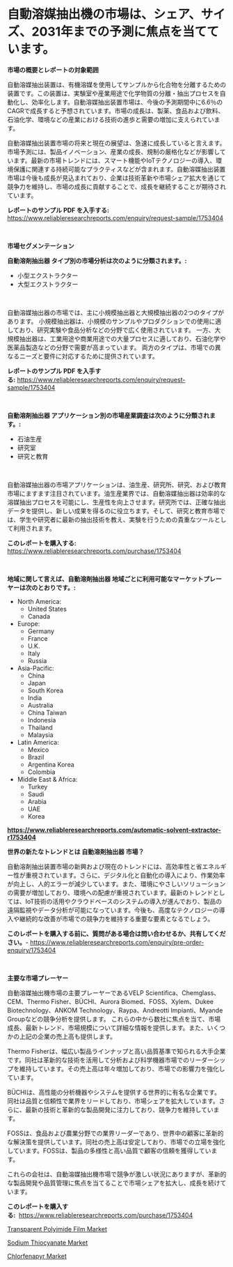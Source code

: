 <p><h1>自動溶媒抽出機の市場は、シェア、サイズ、2031年までの予測に焦点を当てています。</h1></p><p><strong>市場の概要とレポートの対象範囲</strong></p>
<p><p>自動溶媒抽出装置は、有機溶媒を使用してサンプルから化合物を分離するための装置です。この装置は、実験室や産業用途で化学物質の分離・抽出プロセスを自動化し、効率化します。自動溶媒抽出装置市場は、今後の予測期間中に6.6％のCAGRで成長すると予想されています。市場の成長は、製薬、食品および飲料、石油化学、環境などの産業における技術の進歩と需要の増加に支えられています。</p><p>自動溶媒抽出装置市場の将来と現在の展望は、急速に成長していると言えます。市場予測には、製品イノベーション、産業の成長、規制の厳格化などが影響しています。最新の市場トレンドには、スマート機能やIoTテクノロジーの導入、環境保護に関連する持続可能なプラクティスなどが含まれます。自動溶媒抽出装置市場は今後も成長が見込まれており、企業は技術革新や市場シェア拡大を通じて競争力を維持し、市場の成長に貢献することで、成長を継続することが期待されています。</p></p>
<p><strong>レポートのサンプル PDF を入手する:</strong> <a href="https://www.reliableresearchreports.com/enquiry/request-sample/1753404">https://www.reliableresearchreports.com/enquiry/request-sample/1753404</a></p>
<p>&nbsp;</p>
<p><strong>市場セグメンテーション</strong></p>
<p><strong>自動溶剤抽出器 タイプ別の市場分析は次のように分類されます。:</strong></p>
<p><ul><li>小型エクストラクター</li><li>大型エクストラクター</li></ul></p>
<p>&nbsp;</p>
<p><p>自動溶媒抽出器の市場では、主に小規模抽出器と大規模抽出器の2つのタイプがあります。 小規模抽出器は、小規模のサンプルやプロダクションでの使用に適しており、研究実験や食品分析などの分野で広く使用されています。 一方、大規模抽出器は、工業用途や商業用途での大量プロセスに適しており、石油化学や医薬品製造などの分野で需要が高まっています。 両方のタイプは、市場での異なるニーズと要件に対応するために提供されています。</p></p>
<p><strong>レポートのサンプル PDF を入手する:</strong>&nbsp;<a href="https://www.reliableresearchreports.com/enquiry/request-sample/1753404">https://www.reliableresearchreports.com/enquiry/request-sample/1753404</a></p>
<p>&nbsp;</p>
<p><strong> 自動溶剤抽出器 アプリケーション別の市場産業調査は次のように分類されます。:</strong></p>
<p><ul><li>石油生産</li><li>研究室</li><li>研究と教育</li></ul></p>
<p>&nbsp;</p>
<p><p>自動溶媒抽出器の市場アプリケーションは、油生産、研究所、研究、および教育市場にますます注目されています。油生産業界では、自動溶媒抽出器は効率的な溶媒抽出プロセスを可能にし、生産性を向上させます。研究所では、正確な抽出データを提供し、新しい成果を得るのに役立ちます。そして、研究と教育市場では、学生や研究者に最新の抽出技術を教え、実験を行うための貴重なツールとして利用されます。</p></p>
<p><strong>このレポートを購入する:</strong>&nbsp; <a href="https://www.reliableresearchreports.com/purchase/1753404">https://www.reliableresearchreports.com/purchase/1753404</a></p>
<p>&nbsp;</p>
<p><strong>地域に関して言えば、自動溶剤抽出器 地域ごとに利用可能なマーケットプレーヤーは次のとおりです。:</strong></p>
<p><ul>
    <li>
        North America:
        <ul>
            <li>United States</li>
            <li>Canada</li>
        </ul>
    </li>
    <li>
        Europe:
        <ul>
            <li>Germany</li>
            <li>France</li>
            <li>U.K.</li>
            <li>Italy</li>
            <li>Russia</li>
        </ul>
    </li>
    <li>
        Asia-Pacific:
        <ul>
            <li>China</li>
            <li>Japan</li>
            <li>South Korea</li>
            <li>India</li>
            <li>Australia</li>
            <li>China Taiwan</li>
            <li>Indonesia</li>
            <li>Thailand</li>
            <li>Malaysia</li>
        </ul>
    </li>
    <li>
        Latin America:
        <ul>
            <li>Mexico</li>
            <li>Brazil</li>
            <li>Argentina Korea</li>
            <li>Colombia</li>
        </ul>
    </li>
    <li>
        Middle East & Africa:
        <ul>
            <li>Turkey</li>
            <li>Saudi</li>
            <li>Arabia</li>
            <li>UAE</li>
            <li>Korea</li>
        </ul>
    </li>
    </ul></p>
<p><strong><a href="https://www.reliableresearchreports.com/automatic-solvent-extractor-r1753404">https://www.reliableresearchreports.com/automatic-solvent-extractor-r1753404</a></strong>&nbsp;</p>
<p><strong>世界の新たなトレンドとは 自動溶剤抽出器 市場？</strong></p>
<p><p>自動溶剤抽出装置市場の新興および現在のトレンドには、高効率性と省エネルギー性が重視されています。さらに、デジタル化と自動化の導入により、作業効率が向上し、人的エラーが減少しています。また、環境にやさしいソリューションの需要が増加しており、環境への配慮が重視されています。最新のトレンドとしては、IoT技術の活用やクラウドベースのシステムの導入が進んでおり、製品の遠隔監視やデータ分析が可能になっています。今後も、高度なテクノロジーの導入や継続的な改善が市場での競争力を維持する重要な要素となるでしょう。</p></p>
<p><strong>このレポートを購入する前に、質問がある場合は問い合わせるか、共有してください。</strong>- <a href="https://www.reliableresearchreports.com/enquiry/pre-order-enquiry/1753404">https://www.reliableresearchreports.com/enquiry/pre-order-enquiry/1753404</a></p>
<p>&nbsp;</p>
<p><strong>主要な市場プレーヤー</strong></p>
<p><p>自動溶媒抽出機市場の主要プレーヤーであるVELP Scientifica、Chemglass、CEM、Thermo Fisher、BÜCHI、Aurora Biomed、FOSS、Xylem、Dukee Biotechnology、ANKOM Technology、Raypa、Andreotti Impianti、Myande Groupなどの競争分析を提供します。 これらの中から数社に焦点を当て、市場成長、最新トレンド、市場規模について詳細な情報を提供します。また、いくつかの上記の企業の売上高も提供します。</p><p>Thermo Fisherは、幅広い製品ラインナップと高い品質基準で知られる大手企業です。同社は革新的な技術を活用して分析および科学機器市場でのリーダーシップを維持しています。その売上高は年々増加しており、市場での影響力を強化しています。</p><p>BÜCHIは、高性能の分析機器やシステムを提供する世界的に有名な企業です。同社は品質と信頼性で業界をリードしており、市場シェアを拡大しています。さらに、最新の技術と革新的な製品開発に注力しており、競争力を維持しています。</p><p>FOSSは、食品および農業分野での業界リーダーであり、世界中の顧客に革新的な解決策を提供しています。同社の売上高は安定しており、市場での立場を強化しています。FOSSは、製品の多様性と高い品質で顧客の信頼を獲得しています。</p><p>これらの会社は、自動溶媒抽出機市場で競争が激しい状況にありますが、革新的な製品開発や品質管理に焦点を当てることで市場シェアを拡大し、成長を続けています。</p></p>
<p><strong>このレポートを購入する:</strong>&nbsp;&nbsp;<a href="https://www.reliableresearchreports.com/purchase/1753404">https://www.reliableresearchreports.com/purchase/1753404</a></p>
<p><p><a href="https://www.linkedin.com/pulse/transparent-polyimide-film-market-size-furnishes-valuable-spq9e?trackingId=5xRI3nJGJ342mq3gkh2%2F8w%3D%3D">Transparent Polyimide Film Market</a></p><p><a href="https://www.linkedin.com/pulse/sodium-thiocyanate-market-size-examines-its-scope-primary-focus-08fqe?trackingId=1mzGOzQYMsy7vKn%2FNi8O6A%3D%3D">Sodium Thiocyanate Market</a></p><p><a href="https://www.linkedin.com/pulse/insights-chlorfenapyr-market-size-analysing-share-trends-growth-sw3fe?trackingId=hkNlSA6OrdmzYXFBFLP14g%3D%3D">Chlorfenapyr Market</a></p></p>